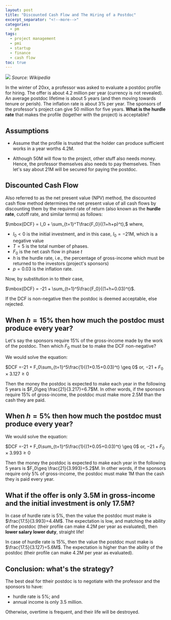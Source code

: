 ```yaml
---
layout: post
title: "Discounted Cash Flow and The Hiring of a Postdoc"
excerpt_separator: "<!--more-->"
categories:
  - pm
tags:
  - project management
  - pmi
  - startup
  - finance
  - cash flow
toc: true
---
```


![](https://upload.wikimedia.org/wikipedia/commons/2/23/US_one_dollar_bill%2C_obverse%2C_series_2009.jpg)
_Source: Wikipedia_

In the winter of 20xx, a professor was asked to evaluate a postdoc profile for hiring.
The offer is about 4.2 million per year (currency is not revealed).
An average postdoc lifetime is about 5 years (and then moving towards tenure or perish).
The inflation rate is about 3% per year.
The sponsors of the professor's project can give 50 million for five years.
__What is the hurdle rate__ that makes the profile (together with the project) is acceptable?
<!--more-->

## Assumptions

* Assume that the profile is trusted that the holder can produce sufficient works in a year worths 4.2M.

* Although 50M will flow to the project, other stuff also needs money.
Hence, the professor themselves also needs to pay themselves.
Then let's say about 21M will be secured for paying the postdoc.

## Discounted Cash Flow

Also referred to as the net present value (NPV) method, the discounted cash flow method determines the net present value of all cash flows by discounting them by the required rate of return (also known as the __hurdle rate__, cutoff rate, and similar terms) as follows:

$\mbox{DCF} = I_0 + \sum_{t=1}^T\frac{F_0}{(1+h+p)^t},$
where, 
* $I_0<0$ is the initial investment, and in this case, $I_0=-21$M, which is a negative value
* $T=5$ is the total number of phases.
* $F_0$ is the net cash flow in phase $t$
* $h$ is the hurdle rate, i.e., the percentage of gross-income which must be returned to the investors (project's sponsors)
* $p=0.03$ is the inflation rate.

Now, by substitution in to ttheir case,

$\mbox{DCF} = -21 + \sum_{t=1}^5\frac{F_0}{(1+h+0.03)^t}$.

If the DCF is non-negative then the postdoc is deemed acceptable, else rejected.


## When $h=15$% then how much the postdoc must produce every year?

Let's say the sponsors require 15% of the gross-income made by the work of the postdoc.
Then which $F_0$ must be to make the DCF non-negative?

We would solve the equation:

$DCF =-21 + F_0\sum_{t=1}^5\frac{1}{(1+0.15+0.03)^t} \geq 0$
or,
$-21+F_0\times 3.127 \geq 0$

Then the money the postdoc is expected to make each year in the following 5 years is $F_0\geq \frac{21}{3.217}=6.7$M.
In other words, if the sponsors require 15% of gross-income, the postdoc must make more 2.5M than the cash they are paid.


## When $h=5$% then how much the postdoc must produce every year?

We would solve the equation:

$DCF =-21 + F_0\sum_{t=1}^5\frac{1}{(1+0.05+0.03)^t} \geq 0$
or,
$-21+F_0\times 3.993 \geq 0$

Then the money the postdoc is expected to make each year in the following 5 years is $F_0\geq \frac{21}{3.993}=5.2$M.
In other words, if the sponsors require only 5% of gross-income, the postdoc must make 1M than the cash they is paid every year.

## What if the offer is only 3.5M in gross-income and the initial investment is only 17.5M?

In case of hurdle rate is 5%, then the value the postdoc must make is $\frac{17.5}{3.993}=4.4M$.
The expectation is low, and matching the ability of the postdoc (their profile can make 4.2M per year as evaluated), then __lower salary lower duty__, straight life!

In case of hurdle rate is 15%, then the value the postdoc must make is $\frac{17.5}{3.127}=5.6M$.
The expectation is higher than the ability of the postdoc (their profile can make 4.2M per year as evaluated).


## Conclusion: what's the strategy?

The best deal for ttheir postdoc is to negotiate with the professor and the sponsors to have:
* hurdle rate is 5%; and
* annual income is only 3.5 million.

Otherwise, overtime is frequent, and their life will be destroyed.

